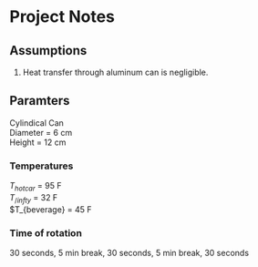 # Project Notes

## Assumptions

1. Heat transfer through aluminum can is negligible.


## Paramters
Cylindical Can  
Diameter = 6 cm  
Height = 12 cm  

### Temperatures
$T_{hot car}$ = 95 F  
$T_{/infty}$ = 32 F  
$T_{beverage} = 45 F  

### Time of rotation
30 seconds, 5 min break, 30 seconds, 5 min break, 30 seconds  
